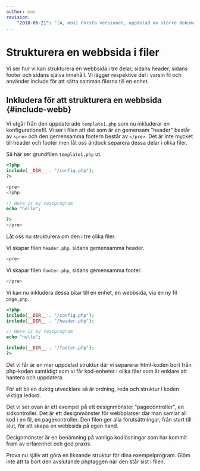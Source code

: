 ```yaml
---
author: mos
revision:
    "2018-06-21": "(A, mos) Första versionen, uppdelad av större dokument."
...
```

Strukturera en webbsida i filer
=======================

Vi ser hur vi kan strukturera en webbsida i tre delar, sidans header, sidans footer och sidans själva innehåll. Vi lägger respektive del i varsin fil och använder include för att sätta samman filerna till en enhet.



Inkludera för att strukturera en webbsida {#include-webb}
-----------------------

Vi utgår från den uppdaterade `template1.php` som nu inkluderar en konfigurationsfil. Vi ser i filen att det som är en gemensam "header" består av `<pre>` och den gemensamma footern består av `</pre>`. Det är inte mycket till header och footer men låt oss ändock separera dessa delar i olika filer.

Så här ser grundfilen `template1.php` ut.

```php
<?php
include(__DIR__ . "/config.php");
?>

<pre>
<?php

// Here is my testprogram
echo "hello";

?>
</pre>
```

Låt oss nu strukturera om den i tre olika filer.

Vi skapar filen `header.php`, sidans gemensamma header.

```php
<pre>
```

Vi skapar filen `footer.php`, sidans gemensamma footer.

```php
</pre>
```

Vi kan nu inkludera dessa bitar till en enhet, en webbsida, via en ny fil `page.php`.

```php
<?php
include(__DIR__ . "/config.php");
include(__DIR__ . "/header.php");

// Here is my testprogram
echo "hello";

include(__DIR__ . "/footer.php");
?>
```

Det vi får är en mer uppdelad struktur där vi separerar html-koden bort från php-koden samtidigt som vi får kod-enheter i olika filer som är enklare att hantera och uppdatera. 

För att bli en duktig utvecklare så är ordning, reda och struktur i koden viktiga ledord.

Det vi ser ovan är ett exempel på ett designmönster "pagecontroller", en sidkontroller. Det är ett designmönster för webbplatser där man samlar all kod i en fil, en pagekontroller. Den filen ger alla förutsättningar, från start till slut, för att skapa en webbsida på egen hand.

Designmönster är en benämning på vanliga kodlösningar som har kommit fram av erfarenhet och god praxis.

Prova nu själv att göra en liknande struktur för dina exempelprogram. Glöm inte att ta bort den avslutande phptaggen när den står sist i filen.
